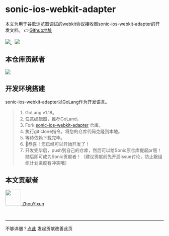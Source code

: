 # sonic-ios-webkit-adapter
本文为用于谷歌浏览器调试的webkit协议接收器sonic-ios-webkit-adapter的开发文档。 👉[Github地址](https://github.com/SonicCloudOrg/sonic-ios-webkit-adapter)

<a href="#">  
<img src="https://img.shields.io/github/stars/SonicCloudOrg/sonic-ios-webkit-adapter?style=social">
<img style="margin-left:10px" src="https://img.shields.io/github/forks/SonicCloudOrg/sonic-ios-webkit-adapter?style=social">
</a>

## 本仓库贡献者

<a href="https://github.com/SonicCloudOrg/sonic-ios-webkit-adapter/graphs/contributors">
  <img src="https://contrib.rocks/image?repo=SonicCloudOrg/sonic-ios-webkit-adapter" />
</a>

## 开发环境搭建
sonic-ios-webkit-adapter以GoLang作为开发语言。

> 1. GoLang v1.18。
> 2. 任意编辑器，推荐GoLand。
> 3. Fork [sonic-ios-webkit-adapter](https://github.com/SonicCloudOrg/sonic-ios-webkit-adapter) 仓库。
> 4. 执行git clone指令，将您的仓库代码克隆到本地。
> 5. 等待依赖下载完毕。
> 6. 🎉恭喜！您已经可以开始开发了！
> 7. 开发完毕后，push到自己的仓库，然后可以给Sonic原仓库提起pr哦！随后即可成为Sonic贡献者！（建议贡献前先开启issue讨论，防止跟组织计划进度有冲突哦）

## 本文贡献者
<div class="cont">
<a href="https://github.com/ZhouYixun" target="_blank">
<img src="https://avatars.githubusercontent.com/u/56339314?v=4" width="50"/>
<span>ZhouYixun</span>
</a>
</div>


&nbsp;
&nbsp;
***
不够详细？[点此](https://github.com/SonicCloudOrg/sonic-offical-website/edit/main/src/markdown/siwa/dev-siwa.md) 发起贡献改善此页
